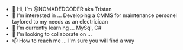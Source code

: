 - 👋 Hi, I’m @NOMADEDCODER aka Tristan 
- 👀 I’m interested in ... Developing a CMMS for maintenance personel taylored to my needs as an electricican
- 🌱 I’m currently learning ... MySql, C#
- 💞️ I’m looking to collaborate on ...
- 📫 How to reach me ... I'm sure you will find a way

<!---
NOMADEDCODER/NOMADEDCODER is a ✨ special ✨ repository because its `README.md` (this file) appears on your GitHub profile.
You can click the Preview link to take a look at your changes.
--->
